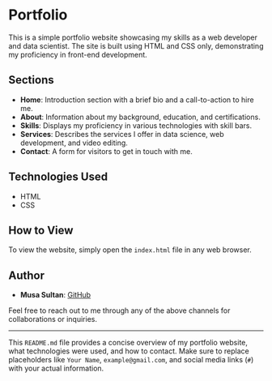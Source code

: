 # Portfolio

This is a simple portfolio website showcasing my skills as a web developer and data scientist. The site is built using HTML and CSS only, demonstrating my proficiency in front-end 
development.

## Sections

- **Home**: Introduction section with a brief bio and a call-to-action to hire me.
- **About**: Information about my background, education, and certifications.
- **Skills**: Displays my proficiency in various technologies with skill bars.
- **Services**: Describes the services I offer in data science, web development, and video editing.
- **Contact**: A form for visitors to get in touch with me.

## Technologies Used

- HTML
- CSS

## How to View

To view the website, simply open the `index.html` file in any web browser.

## Author

- **Musa Sultan**: [GitHub](https://github.com/your-musasultan)


Feel free to reach out to me through any of the above channels for collaborations or inquiries.

---

This `README.md` file provides a concise overview of my portfolio website, what technologies were used, and how to contact. Make sure to replace placeholders like 
`Your Name`, `example@gmail.com`, and social media links (`#`) with your actual information.

